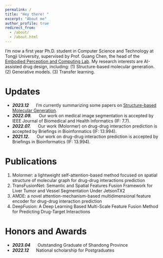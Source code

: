 ```yaml
---
permalink: /
title: "Hey there! "
excerpt: "About me"
author_profile: true
redirect_from: 
  - /about/
  - /about.html
---
```


I’m now a first year Ph.D. student in Computer Science and Technology at Tongji University, supervised by Prof. Guang Chen, the head of the [Embodied Perception and Computing Lab](https://ispc-group.github.io/). My research interests are AI-assisted drug design, including: (1) Structure-based molecular generation. (2) Generative models. (3) Transfer learning.

Updates
======
* **_2023.12_**   &nbsp;&nbsp;&nbsp;&nbsp; I’m currently summarizing some papers on [Structure-based Molecular Generation](https://github.com/IsXudongZhang/Papers-for-structure-based-molecular-generation).
* **_2022.09._**  &nbsp;&nbsp;&nbsp;&nbsp; Our work on medical image segmentation is accepted by IEEE Journal of Biomedical and Health Informatics (IF: 7.7).
* **_2022.07._**  &nbsp;&nbsp;&nbsp;&nbsp; Our work (Molormer) on drug-drug interaction prediction is accepted by Briefings in Bioinformatics (IF: 13.994).
* **_2021.12._**  &nbsp;&nbsp;&nbsp;&nbsp; Our work on drug-drug interaction prediction is accepted by Briefings in Bioinformatics (IF: 13.994).



Publications
======
1. Molormer: a lightweight self-attention-based method focused on spatial structure of molecular graph for drug-drug interactions prediction
2. TransFusionNet: Semantic and Spatial Features Fusion Framework for Liver Tumor and Vessel Segmentation Under JetsonTX2
3. AMDE: a novel attention-mechanism-based multidimensional feature encoder for drug-drug interaction prediction
4. DeepFusion: A Deep Learning Based Multi-Scale Feature Fusion Method for Predicting Drug-Target Interactions

Honors and Awards
======
* **_2023.04_** &nbsp;&nbsp;&nbsp;&nbsp; Outstanding Graduate of Shandong Province 
* **_2022.12_** &nbsp;&nbsp;&nbsp;&nbsp; National scholarship for Postgraduates
